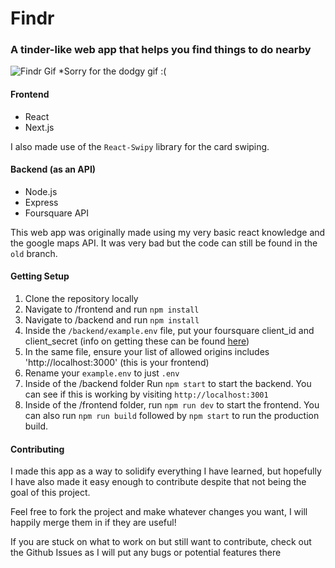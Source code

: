 # Findr

### A tinder-like web app that helps you find things to do nearby

![Findr Gif](https://media.giphy.com/media/dB02uIJ5SPSUqJRQfw/giphy.gif)
*Sorry for the dodgy gif :(

#### Frontend

- React
- Next.js

I also made use of the `React-Swipy` library for the card swiping.

#### Backend (as an API)

- Node.js
- Express
- Foursquare API

This web app was originally made using my very basic react knowledge and the google maps API. It was very bad but the code can still be found in the `old` branch.

#### Getting Setup

1. Clone the repository locally
2. Navigate to /frontend and run `npm install`
3. Navigate to /backend and run `npm install`
4. Inside the `/backend/example.env` file, put your foursquare client_id and client_secret (info on getting these can be found [here](https://developer.foursquare.com/docs/api))
5. In the same file, ensure your list of allowed origins includes 'http://localhost:3000' (this is your frontend)
6. Rename your `example.env` to just `.env`
7. Inside of the /backend folder Run `npm start` to start the backend. You can see if this is working by visiting `http://localhost:3001`
8. Inside of the /frontend folder, run `npm run dev` to start the frontend. You can also run `npm run build` followed by `npm start` to run the production build.

#### Contributing

I made this app as a way to solidify everything I have learned, but hopefully I have also made it easy enough to contribute despite that not being the goal of this project.

Feel free to fork the project and make whatever changes you want, I will happily merge them in if they are useful!

If you are stuck on what to work on but still want to contribute, check out the Github Issues as I will put any bugs or potential features there
